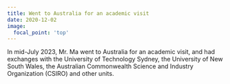 ```yaml
---
title: Went to Australia for an academic visit
date: 2020-12-02
image:
  focal_point: 'top'
---
```


In mid-July 2023, Mr. Ma went to Australia for an academic visit, and had exchanges with the University of Technology Sydney, the University of New South Wales, the Australian Commonwealth Science and Industry Organization (CSIRO) and other units.
